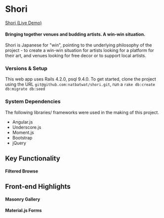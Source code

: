 # Shori
[Shori (Live Demo)](https://www.shori.herokuapp.com)
#### Bringing together venues and budding artists. A win-win situation.

Shori is Japanese for "win", pointing to the underlying philosophy of the project - to create a win-win situation for artists looking for a platform for their art, and venues looking for free decor or to support local artists.

### Versions & Setup
This web app uses Rails 4.2.0, psql 9.4.0. To get started, clone the project using the URL `git@github.com:natbatwat/shori.git`, run a `rake db:create db:migrate db:seed`

### System Dependencies 
The following libraries/ frameworks were used in the making of this project.
- Angular.js
- Underscore.js
- Moment.js
- Bootstrap
- jQuery

## Key Functionality

#### Filtered Browse

## Front-end Highlights 

#### Masonry Gallery

#### Material.js Forms